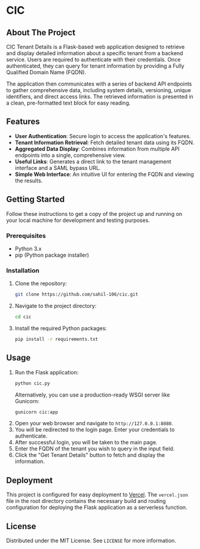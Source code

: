 # CIC


## About The Project

CIC Tenant Details is a Flask-based web application designed to retrieve and display detailed information about a specific tenant from a backend service. Users are required to authenticate with their credentials. Once authenticated, they can query for tenant information by providing a Fully Qualified Domain Name (FQDN).

The application then communicates with a series of backend API endpoints to gather comprehensive data, including system details, versioning, unique identifiers, and direct access links. The retrieved information is presented in a clean, pre-formatted text block for easy reading.

## Features

*   **User Authentication**: Secure login to access the application's features.
*   **Tenant Information Retrieval**: Fetch detailed tenant data using its FQDN.
*   **Aggregated Data Display**: Combines information from multiple API endpoints into a single, comprehensive view.
*   **Useful Links**: Generates a direct link to the tenant management interface and a SAML bypass URL.
*   **Simple Web Interface**: An intuitive UI for entering the FQDN and viewing the results.

## Getting Started

Follow these instructions to get a copy of the project up and running on your local machine for development and testing purposes.

### Prerequisites

*   Python 3.x
*   pip (Python package installer)

### Installation

1.  Clone the repository:
    ```sh
    git clone https://github.com/sahil-106/cic.git
    ```
2.  Navigate to the project directory:
    ```sh
    cd cic
    ```
3.  Install the required Python packages:
    ```sh
    pip install -r requirements.txt
    ```

## Usage

1.  Run the Flask application:
    ```sh
    python cic.py
    ```
    Alternatively, you can use a production-ready WSGI server like Gunicorn:
    ```sh
    gunicorn cic:app
    ```
2.  Open your web browser and navigate to `http://127.0.0.1:8080`.
3.  You will be redirected to the login page. Enter your credentials to authenticate.
4.  After successful login, you will be taken to the main page.
5.  Enter the FQDN of the tenant you wish to query in the input field.
6.  Click the "Get Tenant Details" button to fetch and display the information.

## Deployment

This project is configured for easy deployment to [Vercel](https://vercel.com). The `vercel.json` file in the root directory contains the necessary build and routing configuration for deploying the Flask application as a serverless function.

## License

Distributed under the MIT License. See `LICENSE` for more information.
